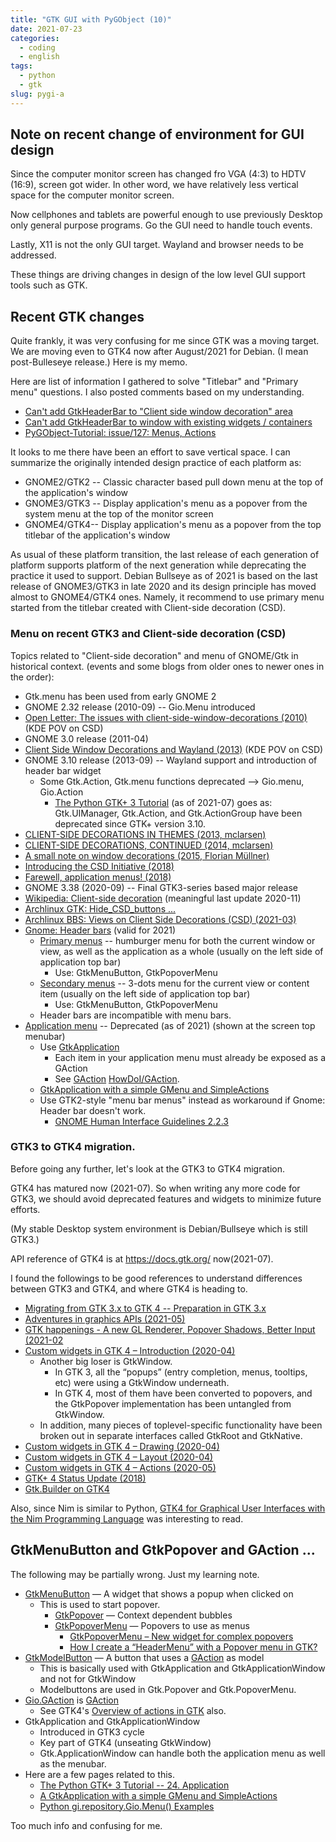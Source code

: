 ```yaml
---
title: "GTK GUI with PyGObject (10)"
date: 2021-07-23
categories:
  - coding
  - english
tags:
  - python
  - gtk
slug: pygi-a
---
```


## Note on recent change of environment for GUI design

Since the computer monitor screen has changed fro VGA (4:3) to HDTV (16:9),
screen got wider.  In other word, we have relatively less vertical space for
the computer monitor screen.

Now cellphones and tablets are powerful enough to use previously Desktop only
general purpose programs.  Go the GUI need to handle touch events.

Lastly, X11 is not the only GUI target.  Wayland and browser needs to be
addressed.

These things are driving changes in design of the low level GUI support tools such as GTK.

## Recent GTK changes

Quite frankly, it was very confusing for me since GTK was a moving target.  We
are moving even to GTK4 now after August/2021 for Debian.  (I mean
post-Bulleseye release.)  Here is my memo.

Here are list of information I gathered to solve "Titlebar" and "Primary menu"
questions.  I also posted comments based on my understanding.

* [Can't add GtkHeaderBar to "Client side window decoration" area](https://bugs.debian.org/cgi-bin/bugreport.cgi?bug=991468)
* [Can't add GtkHeaderBar to window with existing widgets / containers](https://gitlab.gnome.org/GNOME/glade/-/issues/499)
* [PyGObject-Tutorial: issue/127: Menus, Actions](https://github.com/sebp/PyGObject-Tutorial/issues/127)

It looks to me there have been an effort to save vertical space.  I can
summarize the originally intended design practice of each platform as:

* GNOME2/GTK2 -- Classic character based pull down menu at the top of the application's window
* GNOME3/GTK3 -- Display application's menu as a popover from the system menu at the top of the monitor screen
* GNOME4/GTK4-- Display application's menu as a popover from the top titlebar of the application's window

As usual of these platform transition, the last release of each generation of
platform supports platform of the next generation while deprecating the
practice it used to support.  Debian Bullseye as of 2021 is based on the last
release of GNOME3/GTK3 in late 2020 and its design principle has moved almost
to GNOME4/GTK4 ones.  Namely, it recommend to use primary menu started from the
titlebar created with Client-side decoration (CSD).

### Menu on recent GTK3 and Client-side decoration (CSD)

Topics related to "Client-side decoration" and menu of GNOME/Gtk in historical context. (events and some blogs from older ones to newer ones in the order):
* Gtk.menu has been used from early GNOME 2
* GNOME 2.32 release (2010-09) -- Gio.Menu introduced
* [Open Letter: The issues with client-side-window-decorations (2010)](http://blog.martin-graesslin.com/blog/2010/05/open-letter-the-issues-with-client-side-window-decorations/) (KDE POV on CSD)
* GNOME 3.0 release (2011-04)
* [Client Side Window Decorations and Wayland (2013)](https://blog.martin-graesslin.com/blog/2013/02/client-side-window-decorations-and-wayland/) (KDE POV on CSD)
* GNOME 3.10 release (2013-09) -- Wayland support and introduction of header bar widget
    * Some Gtk.Action, Gtk.menu functions deprecated --> Gio.menu, Gio.Action
        * [The Python GTK+ 3 Tutorial](https://python-gtk-3-tutorial.readthedocs.io/en/latest/menus.html) (as of 2021-07) goes as:
            Gtk.UIManager, Gtk.Action, and Gtk.ActionGroup have been deprecated since GTK+ version 3.10.
* [CLIENT-SIDE DECORATIONS IN THEMES (2013, mclarsen)](https://blogs.gnome.org/mclasen/2013/12/05/client-side-decorations-in-themes/)
* [CLIENT-SIDE DECORATIONS, CONTINUED (2014, mclarsen)](https://blogs.gnome.org/mclasen/2014/01/13/client-side-decorations-continued/)
* [A small note on window decorations (2015, Florian Müllner)](https://blogs.gnome.org/fmuellner/2015/01/30/a-small-note-on-window-decorations/)
* [Introducing the CSD Initiative (2018)](https://blogs.gnome.org/tbernard/2018/01/26/csd-initiative/)
* [Farewell, application menus! (2018)](https://blogs.gnome.org/aday/2018/10/09/farewell-application-menus/)
* GNOME 3.38 (2020-09) -- Final GTK3-series based major release
* [Wikipedia: Client-side decoration](https://en.wikipedia.org/wiki/Client-side_decoration) (meaningful last update 2020-11)
* [Archlinux GTK: Hide_CSD_buttons ...](https://wiki.archlinux.org/title/GTK#Hide_CSD_buttons)
* [Archlinux BBS: Views on Client Side Decorations (CSD) (2021-03)](https://bbs.archlinux.org/viewtopic.php?id=264764)
* [Gnome: Header bars](https://developer.gnome.org/hig/stable/header-bars.html.en) (valid for 2021)
    * [Primary menus](https://developer.gnome.org/hig/stable/primary-menus.html.en) -- humburger menu for both the current window or view, as well as the application as a whole (usually on the left side of application top bar)
        * Use: GtkMenuButton, GtkPopoverMenu
    * [Secondary menus](https://developer.gnome.org/hig/stable/secondary-menus.html.en) --  3-dots menu for the current view or content item (usually on the left side of application top bar)
        * Use: GtkMenuButton, GtkPopoverMenu
    * Header bars are incompatible with menu bars.
* [Application menu](https://wiki.gnome.org/HowDoI/ApplicationMenu) -- Deprecated (as of 2021) (shown at the screen top menubar)
    * Use [GtkApplication](https://wiki.gnome.org/HowDoI/GtkApplication)
        * Each item in your application menu must already be exposed as a GAction
        * See [GAction](https://developer.gnome.org/GAction/) [HowDoI/GAction](https://wiki.gnome.org/HowDoI/GAction).
    * [GtkApplication with a simple GMenu and SimpleActions](https://developer.gnome.org/gnome-devel-demos/stable/gmenu.py.html.en)
    * Use GTK2-style "menu bar menus" instead as workaround if Gnome: Header bar doesn't work.
        * [GNOME Human Interface Guidelines 2.2.3](https://developer.gnome.org/hig-book/3.12/menus-standard.html.en)

### GTK3 to GTK4 migration.

Before going any further, let's look at the GTK3 to GTK4 migration.

GTK4 has matured now (2021-07).  So when writing any more code for GTK3, we
should avoid deprecated features and widgets to minimize future efforts.

(My stable Desktop system environment is Debian/Bullseye which is still GTK3.)

API reference of GTK4 is at https://docs.gtk.org/ now(2021-07).

I found the followings to be good references to understand differences between GTK3 and GTK4, and where GTK4 is heading to.

* [Migrating from GTK 3.x to GTK 4 -- Preparation in GTK 3.x](https://developer.gnome.org/gtk4/stable/gtk-migrating-3-to-4.html#id-1.7.4.3)
* [Adventures in graphics APIs (2021-05)](https://blog.gtk.org/2021/05/10/adventures-in-graphics-apis/)
* [GTK happenings - A new GL Renderer, Popover Shadows, Better Input (2021-02](https://blog.gtk.org/2021/02/18/gtk-happenings/)
* [Custom widgets in GTK 4 – Introduction (2020-04)](https://blog.gtk.org/2020/04/23/custom-widgets-in-gtk-4-introduction/)
    * Another big loser is GtkWindow.
        * In GTK 3, all the “popups”  (entry completion, menus, tooltips, etc) were using a GtkWindow underneath.
        * In GTK 4, most of them have been converted to popovers, and the GtkPopover implementation has been untangled from GtkWindow.
    * In addition, many pieces of toplevel-specific functionality have been broken out in separate interfaces called GtkRoot and GtkNative.
* [Custom widgets in GTK 4 – Drawing (2020-04)](https://blog.gtk.org/2020/04/24/custom-widgets-in-gtk-4-drawing/)
* [Custom widgets in GTK 4 – Layout (2020-04)](https://blog.gtk.org/2020/04/27/custom-widgets-in-gtk-4-layout/)
* [Custom widgets in GTK 4 – Actions (2020-05)](https://blog.gtk.org/2020/05/01/custom-widgets-in-gtk-4-actions/)
* [GTK+ 4 Status Update (2018)](https://mclasen.fedorapeople.org/gtk4-devconf2018.pdf)
* [Gtk.Builder on GTK4](https://docs.gtk.org/gtk4/class.Builder.html#gtkbuilder-ui-definitions)

Also, since Nim is similar to Python, [GTK4 for Graphical User Interfaces with the Nim Programming Language](http://ssalewski.de/gtkprogramming.html) was interesting to read.

## GtkMenuButton and GtkPopover and GAction ...

The following may be partially wrong.  Just my learning note.

* [GtkMenuButton](https://lazka.github.io/pgi-docs/Gtk-3.0/classes/MenuButton.html#class-details) — A widget that shows a popup when clicked on
    * This is used to start popover.
        * [GtkPopover](https://lazka.github.io/pgi-docs/Gtk-3.0/classes/Popover.html) — Context dependent bubbles
        * [GtkPopoverMenu](https://lazka.github.io/pgi-docs/Gtk-3.0/classes/PopoverMenu.html) — Popovers to use as menus
          * [GtkPopoverMenu – New widget for complex popovers](https://csorianognome.wordpress.com/2014/11/07/gtkpopovermenu-new-widget-for-complex-popovers/)
          * [How I create a “HeaderMenu” with a Popover menu in GTK?](https://stackoverflow.com/questions/38907362/how-i-create-a-headermenu-with-a-popover-menu-in-gtk)
* [GtkModelButton](https://lazka.github.io/pgi-docs/Gtk-3.0/classes/ModelButton.html#class-details) — A button that uses a [GAction](https://developer.gnome.org/GAction/) as model
    * This is basically used with GtkApplication and GtkApplicationWindow and not for GtkWindow
    * Modelbuttons are used in Gtk.Popover and Gtk.PopoverMenu.
* [Gio.GAction](https://lazka.github.io/pgi-docs/index.html#Gio-2.0/classes/Action.html#Gio.Action) is [GAction](https://developer.gnome.org/GAction/)
    * See GTK4's [Overview of actions in GTK](https://docs.gtk.org/gtk4/actions.html) also.
* GtkApplication and GtkApplicationWindow
  * Introduced in GTK3 cycle
  * Key part of GTK4 (unseating GtkWindow)
  * Gtk.ApplicationWindow can handle both the application menu as well as the menubar.
* Here are a few pages related to this.
  * [The Python GTK+ 3 Tutorial -- 24. Application](https://python-gtk-3-tutorial.readthedocs.io/en/latest/application.html)
  * [A GtkApplication with a simple GMenu and SimpleActions](https://developer.gnome.org/gnome-devel-demos/stable/gmenu.py.html.en)
  * [Python gi.repository.Gio.Menu() Examples](https://www.programcreek.com/python/example/84574/gi.repository.Gio.Menu)

Too much info and confusing for me.

<!-- vim: set sw=2 sts=2 ai si et tw=79 ft=markdown: -->
